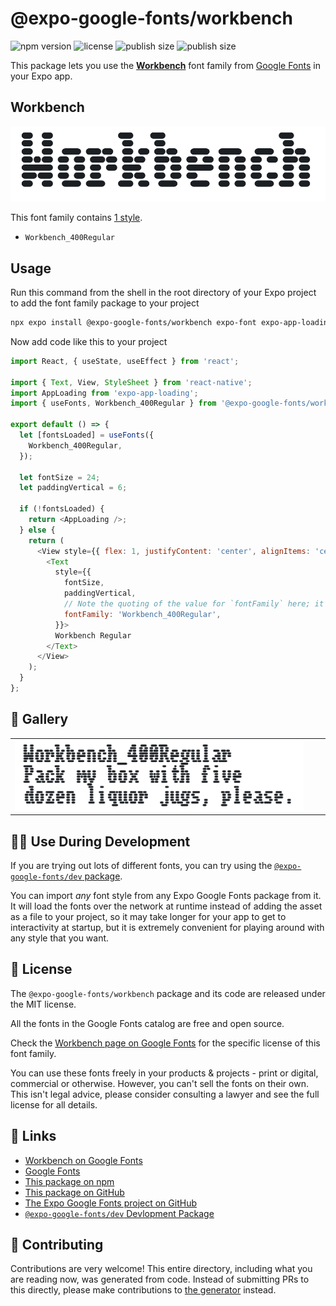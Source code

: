 # @expo-google-fonts/workbench

![npm version](https://flat.badgen.net/npm/v/@expo-google-fonts/workbench)
![license](https://flat.badgen.net/github/license/expo/google-fonts)
![publish size](https://flat.badgen.net/packagephobia/install/@expo-google-fonts/workbench)
![publish size](https://flat.badgen.net/packagephobia/publish/@expo-google-fonts/workbench)

This package lets you use the [**Workbench**](https://fonts.google.com/specimen/Workbench) font family from [Google Fonts](https://fonts.google.com/) in your Expo app.

## Workbench

![Workbench](./font-family.png)

This font family contains [1 style](#-gallery).

- `Workbench_400Regular`

## Usage

Run this command from the shell in the root directory of your Expo project to add the font family package to your project
```sh
npx expo install @expo-google-fonts/workbench expo-font expo-app-loading
```

Now add code like this to your project
```js
import React, { useState, useEffect } from 'react';

import { Text, View, StyleSheet } from 'react-native';
import AppLoading from 'expo-app-loading';
import { useFonts, Workbench_400Regular } from '@expo-google-fonts/workbench';

export default () => {
  let [fontsLoaded] = useFonts({
    Workbench_400Regular,
  });

  let fontSize = 24;
  let paddingVertical = 6;

  if (!fontsLoaded) {
    return <AppLoading />;
  } else {
    return (
      <View style={{ flex: 1, justifyContent: 'center', alignItems: 'center' }}>
        <Text
          style={{
            fontSize,
            paddingVertical,
            // Note the quoting of the value for `fontFamily` here; it expects a string!
            fontFamily: 'Workbench_400Regular',
          }}>
          Workbench Regular
        </Text>
      </View>
    );
  }
};

```

## 🔡 Gallery


||||
|-|-|-|
|![Workbench_400Regular](./Workbench_400Regular.ttf.png)||||


## 👩‍💻 Use During Development

If you are trying out lots of different fonts, you can try using the [`@expo-google-fonts/dev` package](https://github.com/expo/google-fonts/tree/master/font-packages/dev#readme).

You can import *any* font style from any Expo Google Fonts package from it. It will load the fonts
over the network at runtime instead of adding the asset as a file to your project, so it may take longer
for your app to get to interactivity at startup, but it is extremely convenient
for playing around with any style that you want.

## 📖 License

The `@expo-google-fonts/workbench` package and its code are released under the MIT license.

All the fonts in the Google Fonts catalog are free and open source.

Check the [Workbench page on Google Fonts](https://fonts.google.com/specimen/Workbench) for the specific license of this font family.

You can use these fonts freely in your products & projects - print or digital, commercial or otherwise. However, you can't sell the fonts on their own. This isn't legal advice, please consider consulting a lawyer and see the full license for all details.

## 🔗 Links

- [Workbench on Google Fonts](https://fonts.google.com/specimen/Workbench)
- [Google Fonts](https://fonts.google.com/)
- [This package on npm](https://www.npmjs.com/package/@expo-google-fonts/workbench)
- [This package on GitHub](https://github.com/expo/google-fonts/tree/master/font-packages/workbench)
- [The Expo Google Fonts project on GitHub](https://github.com/expo/google-fonts)
- [`@expo-google-fonts/dev` Devlopment Package](https://github.com/expo/google-fonts/tree/master/font-packages/dev)

## 🤝 Contributing

Contributions are very welcome! This entire directory, including what you are reading now, was generated from code. Instead of submitting PRs to this directly, please make contributions to [the generator](https://github.com/expo/google-fonts/tree/master/packages/generator) instead.
